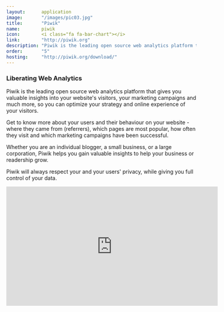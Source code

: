 ```yaml
---
layout:      application
image:       "/images/pic03.jpg"
title:       "Piwik"
name:        piwik
icon:        <i class="fa fa-bar-chart"></i>
link:        "http://piwik.org"
description: "Piwik is the leading open source web analytics platform to optimise your website."
order:       "5"
hosting:     "http://piwik.org/download/"
---
```


### Liberating Web Analytics

Piwik is the leading open source web analytics platform that gives you valuable insights into your website's visitors, your marketing campaigns and much more, so you can optimize your strategy and online experience of your visitors.

Get to know more about your users and their behaviour on your website - where they came from (referrers), which pages are most popular, how often they visit and which marketing campaigns have been successful.

Whether you are an individual blogger, a small business, or a large corporation, Piwik helps you gain valuable insights to help your business or readership grow.

Piwik will always respect your and your users' privacy, while giving you full control of your data.

<iframe width="560" height="315" src="https://www.youtube.com/embed/OslfF_EH81g" frameborder="0" allowfullscreen></iframe>

